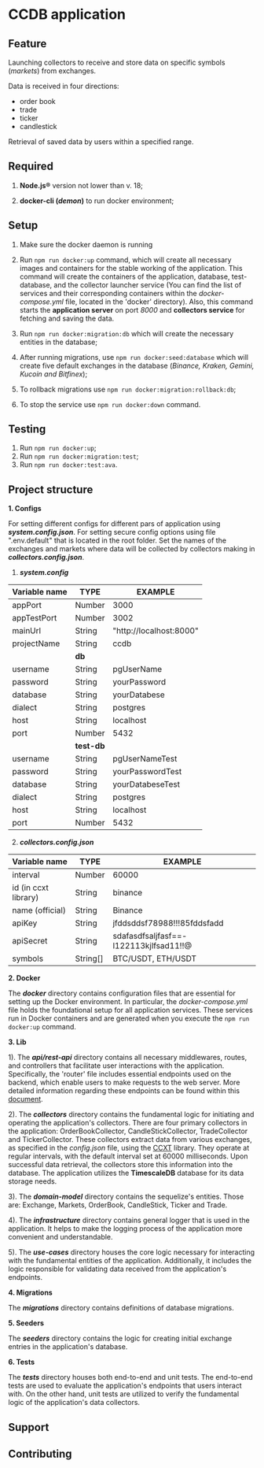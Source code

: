# CCDB application

## Feature 
Launching collectors to receive and store data on specific symbols (_markets_) from exchanges.

Data is received in four directions: 
- order book 
- trade
- ticker
- candlestick

Retrieval of saved data by users within a specified range.

## Required 
1. **Node.js®** version not lower than v. 18;

2. **docker-cli (_demon_)** to run docker environment;

## Setup 

1. Make sure the docker daemon is running

2. Run ```npm run docker:up``` command, which will create all necessary images and containers for the stable working of the application.
This command will create the containers of the application, database, test-database, and the collector launcher service (You can find the list of services and their corresponding containers within the _docker-compose.yml_ file, located in the 'docker' directory).
Also, this command starts the **application server** on port _8000_ and **collectors service** for fetching and saving the data.

3. Run ```npm run docker:migration:db``` which will create the necessary entities in the database;

4. After running migrations, use ```npm run docker:seed:database``` which will create five default exchanges in the database (_Binance, Kraken, Gemini, Kucoin and Bitfinex_);

5. To rollback migrations use ```npm run docker:migration:rollback:db```; 

6. To stop the service use ```npm run docker:down``` command.

## Testing

1. Run ```npm run docker:up```;
2. Run ```npm run docker:migration:test```;
3. Run ```npm run docker:test:ava```.

## Project structure

**1. Configs**

For setting different configs for different pars of application using **_system.config.json_**.
For setting secure config options using file ".env.default" that is located in the root folder.
Set the names of the exchanges and markets where data will be collected by collectors making in **_collectors.config.json_**.

1) **_system.config_**


| Variable name     | TYPE      | EXAMPLE      |
| ----------------- | ---------- | -------- |
| appPort           | Number       |3000|
| appTestPort           | Number       |3002|
| mainUrl           | String       |"http://localhost:8000"|
| projectName           | String       |ccdb|
||**db**||
| username           | String       |pgUserName|
| password           | String       |yourPassword|
| database           | String       |yourDatabese|
| dialect           | String       |postgres|
| host           | String       |localhost|
| port           | Number       |5432|
||**test-db**||
| username           | String       |pgUserNameTest|
| password           | String       |yourPasswordTest|
| database           | String       |yourDatabeseTest|
| dialect           | String       |postgres|
| host           | String       |localhost|
| port           | Number       |5432|

2) **_collectors.config.json_**

| Variable name     | TYPE      | EXAMPLE      |
| ----------------- | ---------- | -------- |
| interval           | Number       |60000|
| id (in ccxt library)           | String       |binance|
| name (official)| String       |Binance|
| apiKey           | String       |jfddsddsf78988!!!85fddsfadd|
| apiSecret           | String       |sdafasdfsaljfasf==-l122113kjlfsad11!!@|
| symbols           | String[]       |BTC/USDT, ETH/USDT|

**2. Docker**

The **_docker_** directory contains configuration files that are essential for setting up the Docker environment. In particular, the _docker-compose.yml_ file holds the foundational setup for all application services. These services run in Docker containers and are generated when you execute the ```npm run docker:up``` command.


**3. Lib**

1). The **_api/rest-api_**  directory contains all necessary middlewares, routes, and controllers that facilitate user interactions with the application. Specifically, the 'router' file includes essential endpoints used on the backend, which enable users to make requests to the web server. More detailed information regarding these endpoints can be found within this [document](https://docs.google.com/document/d/19uerp83M06Sk8KeAF8MmpmZ2xkDFXb596DnAGadW3AU/edit#heading=h.n62o7iyrbu46).

2). The **_collectors_** directory contains the fundamental logic for initiating and operating the application's collectors. There are four primary collectors in the application: OrderBookCollector, CandleStickCollector, TradeCollector and TickerCollector. These collectors extract data from various exchanges, as specified in the _config.json_ file, using the [CCXT](https://docs.ccxt.com/#/) library. They operate at regular intervals, with the default interval set at 60000 milliseconds. Upon successful data retrieval, the collectors store this information into the database. The application utilizes the **TimescaleDB** database for its data storage needs.

3). The **_domain-model_** directory contains the sequelize's entities. Those are: Exchange, Markets, OrderBook, CandleStick, Ticker and Trade. 

4). The **_infrastructure_** directory contains general logger that is used in the application. It helps to make the logging process of the application more convenient and understandable.

5). The **_use-cases_** directory houses the core logic necessary for interacting with the fundamental entities of the application. Additionally, it includes the logic responsible for validating data received from the application's endpoints.


**4. Migrations**

The **_migrations_** directory contains definitions of database migrations.

**5. Seeders**

The **_seeders_** directory contains the logic for creating initial exchange entries in the application's database.

**6. Tests**

The **_tests_** directory houses both end-to-end and unit tests. The end-to-end tests are used to evaluate the application's endpoints that users interact with. On the other hand, unit tests are utilized to verify the fundamental logic of the application's data collectors.

## Support

## Contributing
